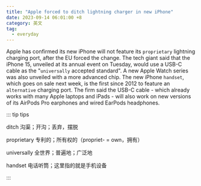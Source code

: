 ```yaml
---
title: "Apple forced to ditch lightning charger in new iPhone"
date: 2023-09-14 06:01:00 +8
category: 英文
tag:
  - everyday
---
```


Apple has confirmed its new iPhone will not feature its `proprietary` lightning charging port, after the EU forced the change. The tech giant said that the iPhone 15, unveiled at its annual event on Tuesday, would use a USB-C cable as the "`universally` accepted standard". A new Apple Watch series was also unveiled with a more advanced chip. The new iPhone `handset`, which goes on sale next week, is the first since 2012 to feature an `alternative` charging port. The firm said the USB-C cable - which already works with many Apple laptops and iPads - will also work on new versions of its AirPods Pro earphones and wired EarPods headphones.

::: tip tips

ditch 沟渠；开沟；丢弃，摆脱

proprietary 专利的；所有权的（propriet- = own，拥有）

universally 全世界；普遍地；广泛地

handset 电话听筒；这里指的就是手机设备

:::
